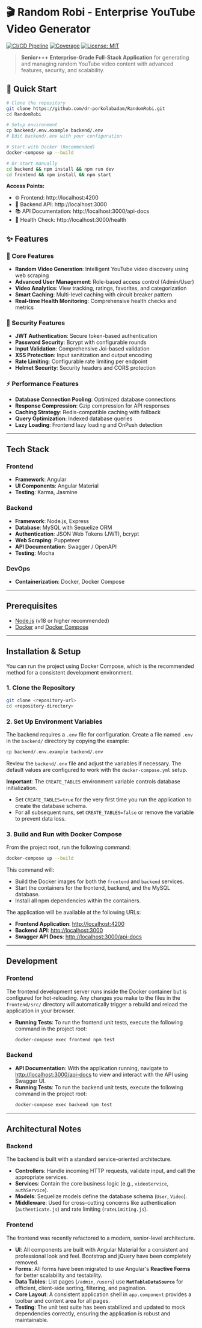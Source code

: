 # 🎬 Random Robi - Enterprise YouTube Video Generator

[![CI/CD Pipeline](https://github.com/dr-porkolabadam/RandomRobi/actions/workflows/ci-cd.yml/badge.svg)](https://github.com/dr-porkolabadam/RandomRobi/actions/workflows/ci-cd.yml)
[![Coverage](https://codecov.io/gh/dr-porkolabadam/RandomRobi/branch/main/graph/badge.svg)](https://codecov.io/gh/dr-porkolabadam/RandomRobi)
[![License: MIT](https://img.shields.io/badge/License-MIT-yellow.svg)](https://opensource.org/licenses/MIT)

> **Senior+++ Enterprise-Grade Full-Stack Application** for generating and managing random YouTube video content with advanced features, security, and scalability.

## 🚀 Quick Start

```bash
# Clone the repository
git clone https://github.com/dr-porkolabadam/RandomRobi.git
cd RandomRobi

# Setup environment
cp backend/.env.example backend/.env
# Edit backend/.env with your configuration

# Start with Docker (Recommended)
docker-compose up --build

# Or start manually
cd backend && npm install && npm run dev
cd frontend && npm install && npm start
```

**Access Points:**
- 🌐 Frontend: http://localhost:4200
- 🔧 Backend API: http://localhost:3000
- 📚 API Documentation: http://localhost:3000/api-docs
- 🏥 Health Check: http://localhost:3000/health

## ✨ Features

### 🎯 Core Features
- **Random Video Generation**: Intelligent YouTube video discovery using web scraping
- **Advanced User Management**: Role-based access control (Admin/User)
- **Video Analytics**: View tracking, ratings, favorites, and categorization
- **Smart Caching**: Multi-level caching with circuit breaker pattern
- **Real-time Health Monitoring**: Comprehensive health checks and metrics

### 🔐 Security Features
- **JWT Authentication**: Secure token-based authentication
- **Password Security**: Bcrypt with configurable rounds
- **Input Validation**: Comprehensive Joi-based validation
- **XSS Protection**: Input sanitization and output encoding
- **Rate Limiting**: Configurable rate limiting per endpoint
- **Helmet Security**: Security headers and CORS protection

### ⚡ Performance Features
- **Database Connection Pooling**: Optimized database connections
- **Response Compression**: Gzip compression for API responses
- **Caching Strategy**: Redis-compatible caching with fallback
- **Query Optimization**: Indexed database queries
- **Lazy Loading**: Frontend lazy loading and OnPush detection

---

## Tech Stack

### Frontend
- **Framework**: Angular
- **UI Components**: Angular Material
- **Testing**: Karma, Jasmine

### Backend
- **Framework**: Node.js, Express
- **Database**: MySQL with Sequelize ORM
- **Authentication**: JSON Web Tokens (JWT), bcrypt
- **Web Scraping**: Puppeteer
- **API Documentation**: Swagger / OpenAPI
- **Testing**: Mocha

### DevOps
- **Containerization**: Docker, Docker Compose

---

## Prerequisites

- [Node.js](https://nodejs.org/) (v18 or higher recommended)
- [Docker](https://www.docker.com/products/docker-desktop/) and [Docker Compose](https://docs.docker.com/compose/)

---

## Installation & Setup

You can run the project using Docker Compose, which is the recommended method for a consistent development environment.

### 1. Clone the Repository
```bash
git clone <repository-url>
cd <repository-directory>
```

### 2. Set Up Environment Variables
The backend requires a `.env` file for configuration. Create a file named `.env` in the `backend/` directory by copying the example:

```bash
cp backend/.env.example backend/.env
```

Review the `backend/.env` file and adjust the variables if necessary. The default values are configured to work with the `docker-compose.yml` setup.

**Important**: The `CREATE_TABLES` environment variable controls database initialization.
- Set `CREATE_TABLES=true` for the very first time you run the application to create the database schema.
- For all subsequent runs, set `CREATE_TABLES=false` or remove the variable to prevent data loss.

### 3. Build and Run with Docker Compose
From the project root, run the following command:

```bash
docker-compose up --build
```

This command will:
- Build the Docker images for both the `frontend` and `backend` services.
- Start the containers for the frontend, backend, and the MySQL database.
- Install all npm dependencies within the containers.

The application will be available at the following URLs:
- **Frontend Application**: [http://localhost:4200](http://localhost:4200)
- **Backend API**: [http://localhost:3000](http://localhost:3000)
- **Swagger API Docs**: [http://localhost:3000/api-docs](http://localhost:3000/api-docs)

---

## Development

### Frontend

The frontend development server runs inside the Docker container but is configured for hot-reloading. Any changes you make to the files in the `frontend/src/` directory will automatically trigger a rebuild and reload the application in your browser.

- **Running Tests**: To run the frontend unit tests, execute the following command in the project root:
  ```bash
  docker-compose exec frontend npm test
  ```

### Backend

- **API Documentation**: With the application running, navigate to [http://localhost:3000/api-docs](http://localhost:3000/api-docs) to view and interact with the API using Swagger UI.
- **Running Tests**: To run the backend unit tests, execute the following command in the project root:
  ```bash
  docker-compose exec backend npm test
  ```

---

## Architectural Notes

### Backend
The backend is built with a standard service-oriented architecture.
- **Controllers**: Handle incoming HTTP requests, validate input, and call the appropriate services.
- **Services**: Contain the core business logic (e.g., `videoService`, `authService`).
- **Models**: Sequelize models define the database schema (`User`, `Video`).
- **Middleware**: Used for cross-cutting concerns like authentication (`authenticate.js`) and rate limiting (`rateLimiting.js`).

### Frontend
The frontend was recently refactored to a modern, senior-level architecture.
- **UI**: All components are built with Angular Material for a consistent and professional look and feel. Bootstrap and jQuery have been completely removed.
- **Forms**: All forms have been migrated to use Angular's **Reactive Forms** for better scalability and testability.
- **Data Tables**: List pages (`/admin`, `/users`) use **`MatTableDataSource`** for efficient, client-side sorting, filtering, and pagination.
- **Core Layout**: A consistent application shell in `app.component` provides a toolbar and content area for all pages.
- **Testing**: The unit test suite has been stabilized and updated to mock dependencies correctly, ensuring the application is robust and maintainable.